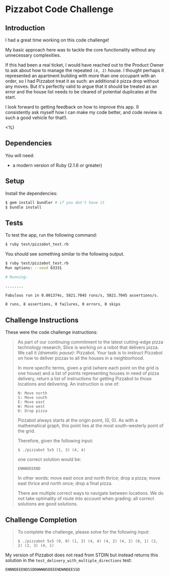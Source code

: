 # Pizzabot Code Challenge

## Introduction

I had a great time working on this code challenge!

My basic approach here was to tackle the core functionality without any unnecessary complexities.

If this had been a real ticket, I would have reached out to the Product Owner to ask about how to manage the repeated `(4, 2)` house. I thought perhaps it represented an apartment building with more than one occupant with an order, so I had Pizzabot treat it as such: an additional `D` pizza drop without any moves. But it's perfectly valid to argue that it should be treated as an error and the house list needs to be cleared of potential duplicates at the start.

I look forward to getting feedback on how to improve this app. (I consistently ask myself how I can make my code better, and code review is such a good vehicle for that!).

<%)

## Dependencies

You will need:

* a modern version of Ruby (2.1.6 or greater)

## Setup

Install the dependencies:

```bash
$ gem install bundler # if you don't have it
$ bundle install
```

## Tests

To test the app, run the following command:

```bash
$ ruby test/pizzabot_test.rb
```

You should see something similar to the following output.
```bash
$ ruby test/pizzabot_test.rb
Run options: --seed 63331

# Running:

........

Fabulous run in 0.001374s, 5821.7045 runs/s, 5821.7045 assertions/s.

8 runs, 8 assertions, 0 failures, 0 errors, 0 skips
```

## Challenge Instructions

These were the code challenge instructions: 

> As part of our continuing commitment to the latest cutting-edge pizza technology research, Slice is working on a robot that delivers pizza. We call it *(dramatic pause)*: Pizzabot. Your task is to instruct Pizzabot on how to deliver pizzas to all the houses in a neighborhood.
>
> In more specific terms, given a grid (where each point on the grid is one house) and a list of points representing houses in need of pizza delivery, return a list of instructions for getting Pizzabot to those locations and delivering. An instruction is one of:
>
> ```
> N: Move north
> S: Move south
> E: Move east
> W: Move west
> D: Drop pizza
>
> ```
>
> Pizzabot always starts at the origin point, (0, 0). As with a mathematical graph, this point lies at the most south-westerly point of the grid.
>
> Therefore, given the following input:
>
> ```
> $ ./pizzabot 5x5 (1, 3) (4, 4)
> ```
>
> one correct solution would be:
>
> ```
> ENNNDEEEND
>
> ```
>
> In other words: move east once and north thrice; drop a pizza; move east thrice and north once; drop a final pizza.
>
> There are multiple correct ways to navigate between locations. We do not take optimality of route into account when grading: all correct solutions are good solutions.

## Challenge Completion

> To complete the challenge, please solve for the following input:
>
> ```
> $ ./pizzabot 5x5 (0, 0) (1, 3) (4, 4) (4, 2) (4, 2) (0, 1) (3, 2) (2, 3) (4, 1)
> ```
>
> 

My version of Pizzabot does not read from STDIN but instead returns this solution in the `test_delivery_with_multiple_directions` test: 

```
ENNNDEEENDSSDDWWWWSDEEENDWNDEESSD
```

